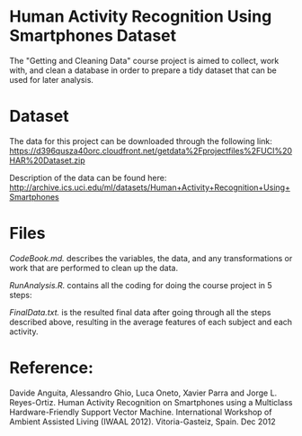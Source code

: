 # Human Activity Recognition Using Smartphones Dataset
The "Getting and Cleaning Data" course project is aimed to collect, work with, and clean a database in order to prepare a tidy dataset that can be used for later analysis.

# Dataset

The data for this project can be downloaded through the following link: https://d396qusza40orc.cloudfront.net/getdata%2Fprojectfiles%2FUCI%20HAR%20Dataset.zip 

Description of the data can be found here: http://archive.ics.uci.edu/ml/datasets/Human+Activity+Recognition+Using+Smartphones

# Files

*CodeBook.md.* describes the variables, the data, and any transformations or work that are performed to clean up the data.

*RunAnalysis.R.* contains all the coding for doing the course project in 5 steps:

*FinalData.txt.* is the resulted final data after going through all the steps described above, resulting in the average features of each subject and each activity. 

Reference:
=========
Davide Anguita, Alessandro Ghio, Luca Oneto, Xavier Parra and Jorge L. Reyes-Ortiz. Human Activity Recognition on Smartphones using a Multiclass Hardware-Friendly Support Vector Machine. International Workshop of Ambient Assisted Living (IWAAL 2012). Vitoria-Gasteiz, Spain. Dec 2012
